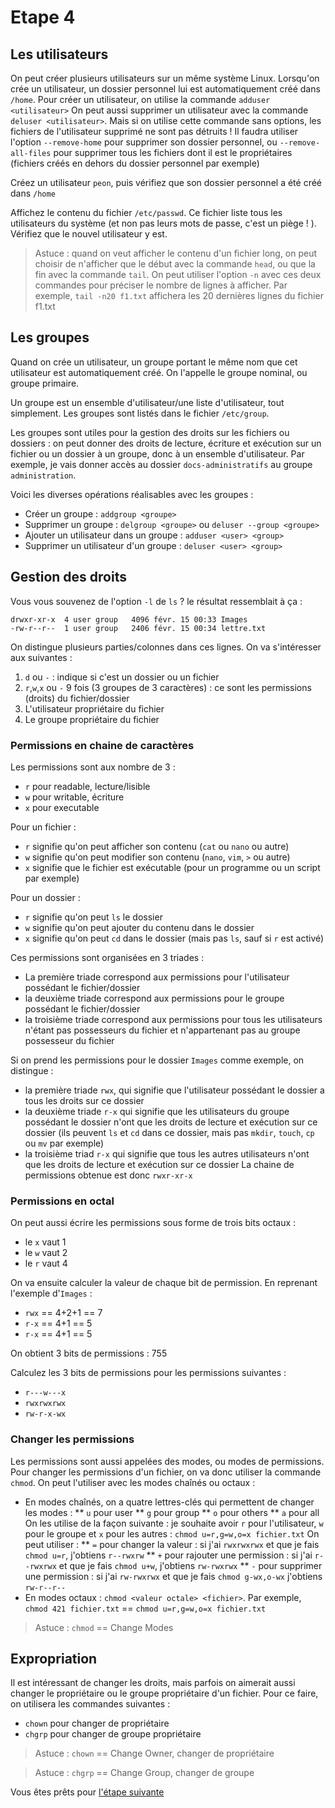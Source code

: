 # Etape 4

## Les utilisateurs

On peut créer plusieurs utilisateurs sur un même système Linux. 
Lorsqu'on crée un utilisateur, un dossier personnel lui est automatiquement créé dans `/home`.
Pour créer un utilisateur, on utilise la commande `adduser <utilisateur>`
On peut aussi supprimer un utilisateur avec la commande `deluser <utilisateur>`. Mais si on utilise cette commande sans options, les fichiers de l'utilisateur supprimé ne sont pas détruits ! Il faudra utiliser l'option `--remove-home` pour supprimer son dossier personnel, ou `--remove-all-files` pour supprimer tous les fichiers dont il est le propriétaires (fichiers créés en dehors du dossier personnel par exemple)

Créez un utilisateur `peon`, puis vérifiez que son dossier personnel a été créé dans `/home`

Affichez le contenu du fichier `/etc/passwd`. Ce fichier liste tous les utilisateurs du système (et non pas leurs mots de passe, c'est un piège ! ). Vérifiez que le nouvel utilisateur y est.

>Astuce : quand on veut afficher le contenu d'un fichier long, on peut choisir de n'afficher que le début avec la commande `head`, ou que la fin avec la commande `tail`. On peut utiliser l'option `-n` avec ces deux commandes pour préciser le nombre de lignes à afficher. Par exemple, `tail -n20 f1.txt` affichera les 20 dernières lignes du fichier f1.txt

## Les groupes

Quand on crée un utilisateur, un groupe portant le même nom que cet utilisateur est automatiquement créé. On l'appelle le groupe nominal, ou groupe primaire.

Un groupe est un ensemble d'utilisateur/une liste d'utilisateur, tout simplement. Les groupes sont listés dans le fichier `/etc/group`.

Les groupes sont utiles pour la gestion des droits sur les fichiers ou dossiers : on peut donner des droits de lecture, écriture et exécution sur un fichier ou un dossier à un groupe, donc à un ensemble d'utilisateur. Par exemple, je vais donner accès au dossier `docs-administratifs` au groupe `administration`.

Voici les diverses opérations réalisables avec les groupes : 
  * Créer un groupe : `addgroup <groupe>`
  * Supprimer un groupe : `delgroup <groupe>` ou `deluser --group <groupe>`
  * Ajouter un utilisateur dans un groupe : `adduser <user> <group>`
  * Supprimer un utilisateur d'un groupe : `deluser <user> <group>`

## Gestion des droits

Vous vous souvenez de l'option `-l` de `ls` ? le résultat ressemblait à ça : 

```shell
drwxr-xr-x  4 user group   4096 févr. 15 00:33 Images
-rw-r--r--  1 user group   2406 févr. 15 00:34 lettre.txt
```
On distingue plusieurs parties/colonnes dans ces lignes. On va s'intéresser aux suivantes : 
  1. `d` ou `-` : indique si c'est un dossier ou un fichier
  2. `r`,`w`,`x` ou `-` 9 fois (3 groupes de 3 caractères) : ce sont les permissions (droits) du fichier/dossier
  4. L'utilisateur propriétaire du fichier
  5. Le groupe propriétaire du fichier

### Permissions en chaine de caractères
  
Les permissions sont aux nombre de 3 :
  * `r` pour readable, lecture/lisible
  * `w` pour writable, écriture
  * `x` pour executable

Pour un fichier : 
  * `r` signifie qu'on peut afficher son contenu (`cat` ou `nano` ou autre)
  * `w` signifie qu'on peut modifier son contenu (`nano`, `vim`, `>` ou autre)
  * `x` signifie que le fichier est exécutable (pour un programme ou un script par exemple)

Pour un dossier : 
  * `r` signifie qu'on peut `ls` le dossier
  * `w` signifie qu'on peut ajouter du contenu dans le dossier
  * `x` signifie qu'on peut `cd` dans le dossier (mais pas `ls`, sauf si `r` est activé)

Ces permissions sont organisées en 3 triades : 
  * La première triade correspond aux permissions pour l'utilisateur possédant le fichier/dossier
  * la deuxième triade correspond aux permissions pour le groupe possédant le fichier/dossier
  * la troisième triade correspond aux permissions pour tous les utilisateurs n'étant pas possesseurs du fichier et n'appartenant pas au groupe possesseur du fichier

Si on prend les permissions pour le dossier `Images` comme exemple, on distingue : 
  * la première triade `rwx`, qui signifie que l'utilisateur possédant le dossier a tous les droits sur ce dossier
  * la deuxième triade `r-x` qui signifie que les utilisateurs du groupe possédant le dossier n'ont que les droits de lecture et exécution sur ce dossier (ils peuvent `ls` et `cd` dans ce dossier, mais pas `mkdir`, `touch`, `cp` ou `mv` par exemple)
  * la troisième triad `r-x` qui signifie que tous les autres utilisateurs n'ont que les droits de lecture et exécution sur ce dossier
La chaine de permissions obtenue est donc `rwxr-xr-x`


### Permissions en octal

On peut aussi écrire les permissions sous forme de trois bits octaux : 
  * le `x` vaut 1
  * le `w` vaut 2
  * le `r` vaut 4

On va ensuite calculer la valeur de chaque bit de permission. En reprenant l'exemple d'`Images` : 
  * `rwx` == 4+2+1 == 7
  * `r-x` == 4+1 == 5 
  * `r-x` == 4+1 == 5

On obtient 3 bits de permissions : 755

Calculez les 3 bits de permissions pour les permissions suivantes : 
  * `r---w---x`
  * `rwxrwxrwx`
  * `rw-r-x-wx`

### Changer les permissions

Les permissions sont aussi appelées des modes, ou modes de permissions. 
Pour changer les permissions d'un fichier, on va donc utiliser la commande `chmod`.
On peut l'utiliser avec les modes chaînés ou octaux : 
  * En modes chaînés, on a quatre lettres-clés qui permettent de changer les modes : 
    ** `u` pour user
    ** `g` pour group
    ** `o` pour others
    ** `a` pour all
    On les utilise de la façon suivante : je souhaite avoir `r` pour l'utilisateur, `w` pour le groupe et `x` pour les autres : `chmod u=r,g=w,o=x fichier.txt`
    On peut utiliser : 
    ** `=` pour changer la valeur : si j'ai `rwxrwxrwx` et que je fais `chmod u=r`, j'obtiens `r--rwxrw`
    ** `+` pour rajouter une permission : si j'ai `r--rwxrwx` et que je fais `chmod u+w`, j'obtiens `rw-rwxrwx`
    ** `-` pour supprimer une permission : si j'ai `rw-rwxrwx` et que je fais `chmod g-wx,o-wx` j'obtiens `rw-r--r--`
  * En modes octaux : `chmod <valeur octale> <fichier>`. Par exemple, `chmod 421 fichier.txt` == `chmod u=r,g=w,o=x fichier.txt`

>Astuce : `chmod` == Change Modes

##  Expropriation

Il est intéressant de changer les droits, mais parfois on aimerait aussi changer le propriétaire ou le groupe propriétaire d'un fichier. 
Pour ce faire, on utilisera les commandes suivantes : 
  * `chown` pour changer de propriétaire
  * `chgrp` pour changer de groupe propriétaire

>Astuce : `chown` == Change Owner, changer de propriétaire

>Astuce : `chgrp` == Change Group, changer de groupe

Vous êtes prêts pour [l'étape suivante](https://github.com/Nat-Faeeria/tuto-cli-linux/tree/master/step-5)
